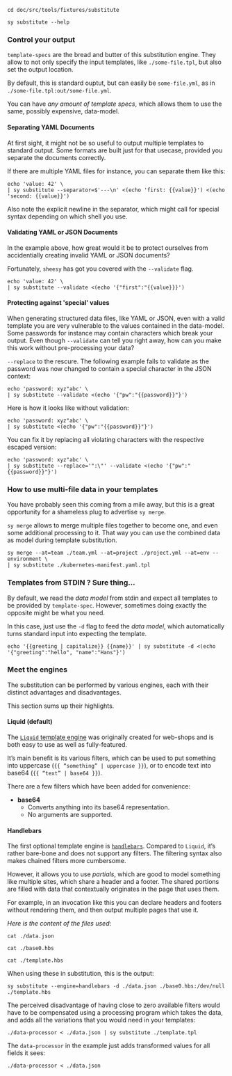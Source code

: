 ```bash,prepare=in-fixtures,hide
cd doc/src/tools/fixtures/substitute
```
```bash,use=sy-in-path,exec
sy substitute --help
```

### Control your output

`template-specs` are the bread and butter of this substitution engine. They allow to not
only specify the input templates, like `./some-file.tpl`, but also set the output location.

By default, this is standard ouptut, but can easily be `some-file.yml`, as in `./some-file.tpl:out/some-file.yml`.

You can have _any amount of template specs_, which allows them to use the same, possibly
expensive, data-model.

#### Separating YAML Documents

At first sight, it might not be so useful to output multiple templates to standard output.
Some formats are built just for that usecase, provided you separate the documents correctly.

If there are multiple YAML files for instance, you can separate them like this:

```bash,use=in-fixtures,use=sy-in-path,exec=0
echo 'value: 42' \
| sy substitute --separator=$'---\n' <(echo 'first: {{value}}') <(echo 'second: {{value}}')
```

Also note the explicit newline in the separator, which might call for special syntax
depending on which shell you use.

#### Validating YAML or JSON Documents

In the example above, how great would it be to protect ourselves from accidentially creating
invalid YAML or JSON documents?

Fortunately, `sheesy` has got you covered with the `--validate` flag.

```bash,use=in-fixtures,use=sy-in-path,exec=1
echo 'value: 42' \
| sy substitute --validate <(echo '{"first":"{{value}}}') 
```

#### Protecting against 'special' values

When generating structured data files, like YAML or JSON, even with a valid template you
are very vulnerable to the values contained in the data-model. Some passwords for instance
may contain characters which break your output. Even though `--validate` can tell you right away,
how can you make this work without pre-processing your data?

`--replace` to the rescure. The following example fails to validate as the password was
now changed to contain a special character in the JSON context:

```bash,use=in-fixtures,use=sy-in-path,exec=1
echo 'password: xyz"abc' \
| sy substitute --validate <(echo '{"pw":"{{password}}"}') 
```

Here is how it looks like without validation:
```bash,use=in-fixtures,use=sy-in-path,exec=0
echo 'password: xyz"abc' \
| sy substitute <(echo '{"pw":"{{password}}"}') 
```

You can fix it by replacing all violating characters with the respective escaped version:

```bash,use=in-fixtures,use=sy-in-path,exec=0
echo 'password: xyz"abc' \
| sy substitute --replace='":\"' --validate <(echo '{"pw":"{{password}}"}') 
```

### How to use multi-file data in your templates

You have probably seen this coming from a mile away, but this is a great opportunity for a shameless plug to advertise `sy merge`.

`sy merge` allows to merge multiple files together to become one, and even some additional processing to it.
That way you can use the combined data as model during template substitution.

```bash,use=in-fixtures,use=sy-in-path,exec
sy merge --at=team ./team.yml --at=project ./project.yml --at=env --environment \
| sy substitute ./kubernetes-manifest.yaml.tpl
```

### Templates from STDIN ? Sure thing...

By default, we read the _data model_ from stdin and expect all templates to be provided
by `template-spec`. However, sometimes doing exactly the opposite might be what you need.

In this case, just use the `-d` flag to feed the _data model_, which automatically turns
standard input into expecting the template.

```bash,use=in-fixtures,use=sy-in-path,exec
echo '{{greeting | capitalize}} {{name}}' | sy substitute -d <(echo '{"greeting":"hello", "name":"Hans"}')
```

### Meet the engines

The substitution can be performed by various engines, each with their distinct advantages and disadvantages.

This section sums up their highlights.

#### Liquid (default)

The [`Liquid` template engine][liquid] was originally created for web-shops and is both easy to use as well as fully-featured.

It’s main benefit is its various filters, which can be used to put something into uppercase (`{{ “something” | uppercase }}`), or to encode text into base64 (`{{ “text” | base64 }}`).

There are a few filters which have been added for convenience:

* **base64**
	* Converts anything into its base64 representation.
	* No arguments are supported.

[liquid]: http://shopify.github.io/liquid/

#### Handlebars

The first optional template engine is [`handlebars`][hbs]. Compared to `Liquid`, it’s rather bare-bone and does not support any filters. The filtering syntax also makes chained filters more cumbersome.

However, it allows you to use _partials_, which are good to model something like multiple sites, which share a header and a footer. The shared portions are filled with data that contextually originates in the page that uses them.

For example, in an invocation like this you can declare headers and footers without rendering them, and then output multiple pages that use it.

_Here is the content of the files used_:

```bash,use=in-fixtures,exec
cat ./data.json
```

```bash,use=in-fixtures,exec
cat ./base0.hbs
```

```bash,use=in-fixtures,exec
cat ./template.hbs
```

When using these in substitution, this is the output:
```bash,use=in-fixtures,use=sy-in-path,exec
sy substitute --engine=handlebars -d ./data.json ./base0.hbs:/dev/null ./template.hbs
```

The perceived disadvantage of having close to zero available filters would have to be compensated using a processing program which takes the data, and adds all the variations that you would need in your templates:

```bash,use=in-fixtures,use=sy-in-path,exec
./data-processor < ./data.json | sy substitute ./template.tpl
```

The `data-processor` in the example just adds transformed values for all fields it sees:

```bash,use=in-fixtures,use=sy-in-path,exec
./data-processor < ./data.json
```

[hbs]: http://handlebarsjs.com
